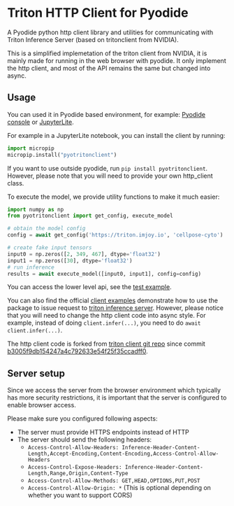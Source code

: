 # Triton HTTP Client for Pyodide

A Pyodide python http client library and utilities for communicating with Triton Inference Server (based on tritonclient from NVIDIA).


This is a simplified implemetation of the triton client from NVIDIA, it is mainly made for running in the web browser with pyodide.
It only implement the http client, and most of the API remains the same but changed into async.

## Usage

You can used it in Pyodide based environment, for example: [Pyodide console](https://pyodide-cdn2.iodide.io/dev/full/console.html) or [JupyterLite](https://jupyterlite.readthedocs.io/en/latest/_static/lab/index.html).

For example in a JupyterLite notebook, you can install the client by running:
```python
import micropip
micropip.install("pyotritonclient")
```

If you want to use outside pyodide, run `pip install pyotritonclient`. However, please note that you will need to provide your own http_client class.

To execute the model, we provide utility functions to make it much easier:
```python
import numpy as np
from pyotritonclient import get_config, execute_model

# obtain the model config
config = await get_config('https://triton.imjoy.io', 'cellpose-cyto')

# create fake input tensors
input0 = np.zeros([2, 349, 467], dtype='float32')
input1 = np.zeros([30], dtype='float32')
# run inference
results = await execute_model([input0, input1], config=config)
```

You can access the lower level api, see the [test example](./tests/test_client.py).

You can also find the official [client examples](https://github.com/triton-inference-server/client/tree/main/src/python/examples) demonstrate how to use the 
package to issue request to [triton inference server](https://github.com/triton-inference-server/server). However, please notice that you will need to
change the http client code into async style. For example, instead of doing `client.infer(...)`, you need to do `await client.infer(...)`.

The http client code is forked from [triton client git repo](https://github.com/triton-inference-server/client) since commit [b3005f9db154247a4c792633e54f25f35ccadff0](https://github.com/triton-inference-server/client/tree/b3005f9db154247a4c792633e54f25f35ccadff0).


## Server setup
Since we access the server from the browser environment which typically has more security restrictions, it is important that the server is configured to enable browser access.

Please make sure you configured following aspects:
 * The server must provide HTTPS endpoints instead of HTTP
 * The server should send the following headers:
    - `Access-Control-Allow-Headers: Inference-Header-Content-Length,Accept-Encoding,Content-Encoding,Access-Control-Allow-Headers`
    - `Access-Control-Expose-Headers: Inference-Header-Content-Length,Range,Origin,Content-Type`
    - `Access-Control-Allow-Methods: GET,HEAD,OPTIONS,PUT,POST`
    - `Access-Control-Allow-Origin: *` (This is optional depending on whether you want to support CORS)

